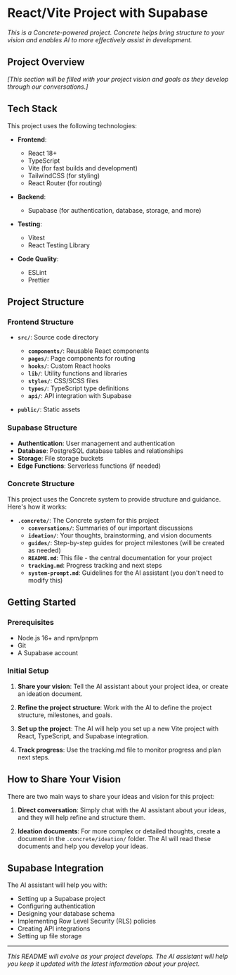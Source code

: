 # React/Vite Project with Supabase

*This is a Concrete-powered project. Concrete helps bring structure to your vision and enables AI to more effectively assist in development.*

## Project Overview

*[This section will be filled with your project vision and goals as they develop through our conversations.]*

## Tech Stack

This project uses the following technologies:

- **Frontend**:
  - React 18+
  - TypeScript
  - Vite (for fast builds and development)
  - TailwindCSS (for styling)
  - React Router (for routing)

- **Backend**:
  - Supabase (for authentication, database, storage, and more)

- **Testing**:
  - Vitest
  - React Testing Library

- **Code Quality**:
  - ESLint
  - Prettier

## Project Structure

### Frontend Structure

- **`src/`**: Source code directory
  - **`components/`**: Reusable React components
  - **`pages/`**: Page components for routing
  - **`hooks/`**: Custom React hooks
  - **`lib/`**: Utility functions and libraries
  - **`styles/`**: CSS/SCSS files
  - **`types/`**: TypeScript type definitions
  - **`api/`**: API integration with Supabase

- **`public/`**: Static assets

### Supabase Structure

- **Authentication**: User management and authentication
- **Database**: PostgreSQL database tables and relationships
- **Storage**: File storage buckets
- **Edge Functions**: Serverless functions (if needed)

### Concrete Structure

This project uses the Concrete system to provide structure and guidance. Here's how it works:

- **`.concrete/`**: The Concrete system for this project
  - **`conversations/`**: Summaries of our important discussions
  - **`ideation/`**: Your thoughts, brainstorming, and vision documents
  - **`guides/`**: Step-by-step guides for project milestones (will be created as needed)
  - **`README.md`**: This file - the central documentation for your project
  - **`tracking.md`**: Progress tracking and next steps
  - **`system-prompt.md`**: Guidelines for the AI assistant (you don't need to modify this)

## Getting Started

### Prerequisites

- Node.js 16+ and npm/pnpm
- Git
- A Supabase account

### Initial Setup

1. **Share your vision**: Tell the AI assistant about your project idea, or create an ideation document.

2. **Refine the project structure**: Work with the AI to define the project structure, milestones, and goals.

3. **Set up the project**: The AI will help you set up a new Vite project with React, TypeScript, and Supabase integration.

4. **Track progress**: Use the tracking.md file to monitor progress and plan next steps.

## How to Share Your Vision

There are two main ways to share your ideas and vision for this project:

1. **Direct conversation**: Simply chat with the AI assistant about your ideas, and they will help refine and structure them.

2. **Ideation documents**: For more complex or detailed thoughts, create a document in the `.concrete/ideation/` folder. The AI will read these documents and help you develop your ideas.

## Supabase Integration

The AI assistant will help you with:

- Setting up a Supabase project
- Configuring authentication
- Designing your database schema
- Implementing Row Level Security (RLS) policies
- Creating API integrations
- Setting up file storage

---

*This README will evolve as your project develops. The AI assistant will help you keep it updated with the latest information about your project.* 